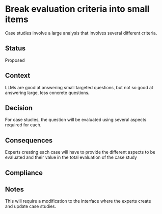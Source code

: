 # Break evaluation criteria into small items
Case studies involve a large analysis that involves several different criteria.

## Status
Proposed

## Context
LLMs are good at answering small targeted questions, but not so good at answering
large, less concrete questions.

## Decision
For case studies, the question will be evaluated using several aspects required
for each.

## Consequences
Experts creating each case will have to provide the different aspects to be evaluated
and their value in the total evaluation of the case study

## Compliance

## Notes
This will require a modification to the interface where the experts create and update 
case studies.